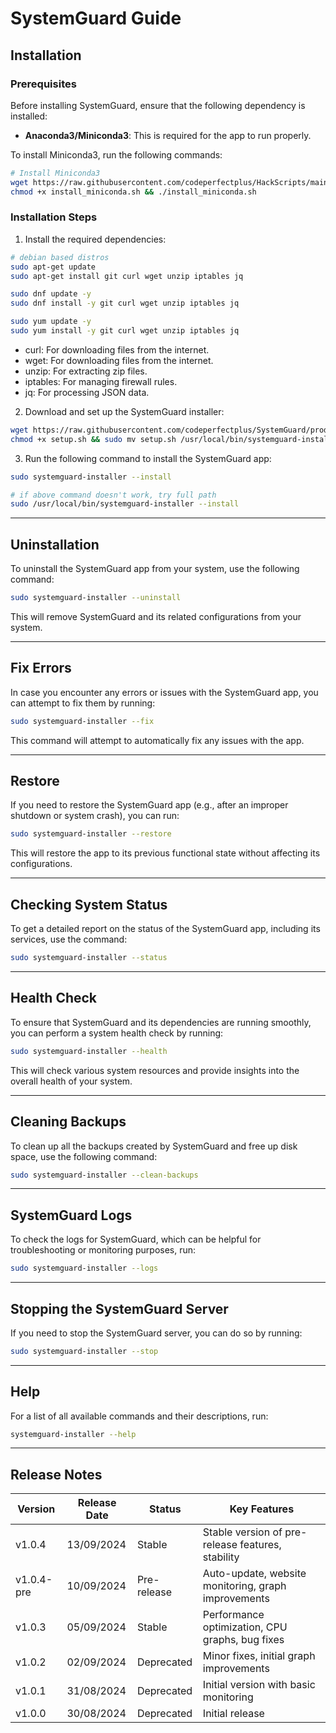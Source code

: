 # SystemGuard Guide

## Installation

### Prerequisites

Before installing SystemGuard, ensure that the following dependency is installed:

- **Anaconda3/Miniconda3**: This is required for the app to run properly.
  
To install Miniconda3, run the following commands:

```bash
# Install Miniconda3
wget https://raw.githubusercontent.com/codeperfectplus/HackScripts/main/setup/install_miniconda.sh
chmod +x install_miniconda.sh && ./install_miniconda.sh
```

### Installation Steps

1. Install the required dependencies:

```bash
# debian based distros
sudo apt-get update
sudo apt-get install git curl wget unzip iptables jq
```

```bash
sudo dnf update -y
sudo dnf install -y git curl wget unzip iptables jq
```

```bash
sudo yum update -y
sudo yum install -y git curl wget unzip iptables jq
```

- curl: For downloading files from the internet.
- wget: For downloading files from the internet.
- unzip: For extracting zip files.
- iptables: For managing firewall rules.
- jq: For processing JSON data.

2. Download and set up the SystemGuard installer:

```bash
wget https://raw.githubusercontent.com/codeperfectplus/SystemGuard/production/setup.sh
chmod +x setup.sh && sudo mv setup.sh /usr/local/bin/systemguard-installer
```

3. Run the following command to install the SystemGuard app:

```bash
sudo systemguard-installer --install
```

```bash
# if above command doesn't work, try full path
sudo /usr/local/bin/systemguard-installer --install
```

---

## Uninstallation

To uninstall the SystemGuard app from your system, use the following command:

```bash
sudo systemguard-installer --uninstall
```

This will remove SystemGuard and its related configurations from your system.

---


## Fix Errors

In case you encounter any errors or issues with the SystemGuard app, you can attempt to fix them by running:

```bash
sudo systemguard-installer --fix
```

This command will attempt to automatically fix any issues with the app.

---

## Restore

If you need to restore the SystemGuard app (e.g., after an improper shutdown or system crash), you can run:

```bash
sudo systemguard-installer --restore
```

This will restore the app to its previous functional state without affecting its configurations.

---

## Checking System Status

To get a detailed report on the status of the SystemGuard app, including its services, use the command:

```bash
sudo systemguard-installer --status
```

---

## Health Check

To ensure that SystemGuard and its dependencies are running smoothly, you can perform a system health check by running:

```bash
sudo systemguard-installer --health
```

This will check various system resources and provide insights into the overall health of your system.

---

## Cleaning Backups

To clean up all the backups created by SystemGuard and free up disk space, use the following command:

```bash
sudo systemguard-installer --clean-backups
```

---

## SystemGuard Logs

To check the logs for SystemGuard, which can be helpful for troubleshooting or monitoring purposes, run:

```bash
sudo systemguard-installer --logs
```

---

## Stopping the SystemGuard Server

If you need to stop the SystemGuard server, you can do so by running:

```bash
sudo systemguard-installer --stop
```

---

## Help

For a list of all available commands and their descriptions, run:

```bash
systemguard-installer --help
```

---

## Release Notes

| Version    | Release Date | Status      | Key Features                                        |
| ---------- | ------------ | ----------- | --------------------------------------------------- |
| v1.0.4     | 13/09/2024   | Stable      | Stable version of pre-release features, stability   |
| v1.0.4-pre | 10/09/2024   | Pre-release | Auto-update, website monitoring, graph improvements |
| v1.0.3     | 05/09/2024   | Stable      | Performance optimization, CPU graphs, bug fixes     |
| v1.0.2     | 02/09/2024   | Deprecated  | Minor fixes, initial graph improvements             |
| v1.0.1     | 31/08/2024   | Deprecated  | Initial version with basic monitoring               |
| v1.0.0     | 30/08/2024   | Deprecated  | Initial release                                     |
